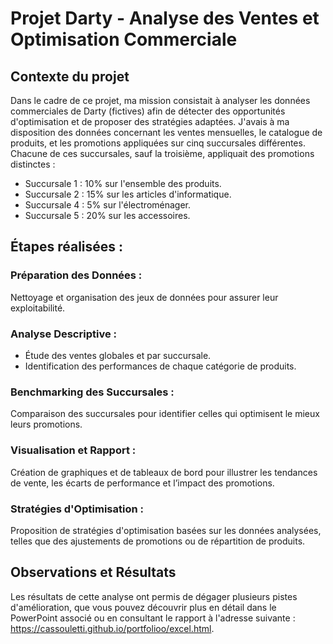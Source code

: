 # Projet Darty - Analyse des Ventes et Optimisation Commerciale

## Contexte du projet
Dans le cadre de ce projet, ma mission consistait à analyser les données commerciales de Darty (fictives) afin de détecter des opportunités d'optimisation et de proposer des stratégies adaptées. J'avais à ma disposition des données concernant les ventes mensuelles, le catalogue de produits, et les promotions appliquées sur cinq succursales différentes. Chacune de ces succursales, sauf la troisième, appliquait des promotions distinctes :
- Succursale 1 : 10% sur l'ensemble des produits.
- Succursale 2 : 15% sur les articles d'informatique.
- Succursale 4 : 5% sur l'électroménager.
- Succursale 5 : 20% sur les accessoires.

## Étapes réalisées :

### Préparation des Données :
Nettoyage et organisation des jeux de données pour assurer leur exploitabilité.
### Analyse Descriptive :
- Étude des ventes globales et par succursale.
- Identification des performances de chaque catégorie de produits.
### Benchmarking des Succursales :
Comparaison des succursales pour identifier celles qui optimisent le mieux leurs promotions.
### Visualisation et Rapport :
Création de graphiques et de tableaux de bord pour illustrer les tendances de vente, les écarts de performance et l’impact des promotions.
### Stratégies d'Optimisation :
Proposition de stratégies d'optimisation basées sur les données analysées, telles que des ajustements de promotions ou de répartition de produits.

## Observations et Résultats
Les résultats de cette analyse ont permis de dégager plusieurs pistes d'amélioration, que vous pouvez découvrir plus en détail dans le PowerPoint associé ou en consultant le rapport à l'adresse suivante : https://cassouletti.github.io/portfolioo/excel.html.
